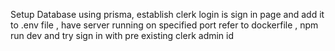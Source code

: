 Setup Database using prisma, establish clerk login is sign in page and add it to .env file , have server running on specified port refer to dockerfile , npm run dev and try sign in with pre existing clerk admin id 